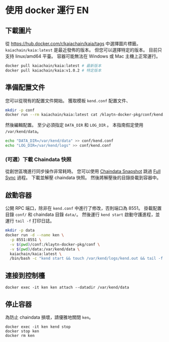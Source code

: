 # 使用 docker 運行 EN

## 下載圖片

從 https://hub.docker.com/r/kaiachain/kaia/tags 中選擇圖片標籤。 `kaiachain/kaia:latest` 是最近發佈的版本。 但您可以選擇特定的版本。 目前只支持 linux/amd64 平臺。 容器可能無法在 Windows 或 Mac 主機上正常運行。

```sh
docker pull kaiachain/kaia:latest # 最新版本
docker pull kaiachain/kaia:v1.0.2 # 特定版本
```

## 準備配置文件

您可以從現有的配置文件開始。 獲取模板 `kend.conf` 配置文件、

```sh
mkdir -p conf
docker run --rm kaiachain/kaia:latest cat /klaytn-docker-pkg/conf/kend.conf > conf/kend.conf
```

然後編輯配置。 至少必須指定 `DATA_DIR` 和 `LOG_DIR` 。 本指南假定使用 `/var/kend/data`。

```sh
echo "DATA_DIR=/var/kend/data" >> conf/kend.conf
echo "LOG_DIR=/var/kend/logs" >> conf/kend.conf
```

### (可選）下載 Chaindata 快照

從創世區塊進行同步操作非常耗時。 您可以使用 [Chaindata Snapshot](../../misc/operation/chaindata-snapshot.md) 跳過 [Full Sync](../../learn/storage/block-sync.md#full-sync) 過程。 下載並解壓 chaindata 快照。 然後將解壓後的目錄掛載到容器中。

## 啟動容器

公開 RPC 端口，除非在 `kend.conf` 中進行了修改，否則端口為 8551。 掛載配置目錄 `conf/` 和 chaindata 目錄 `data/`。 然後運行 `kend start` 啟動守護進程，並運行 `tail -f` 打印日誌。

```sh
mkdir -p data
docker run -d --name ken \
  -p 8551:8551 \
  -v $(pwd)/conf:/klaytn-docker-pkg/conf \
  -v $(pwd)/data:/var/kend/data \
  kaiachain/kaia:latest \
  /bin/bash -c "kend start && touch /var/kend/logs/kend.out && tail -f /var/kend/logs/kend.out"
```

## 連接到控制檯

```
docker exec -it ken ken attach --datadir /var/kend/data
```

## 停止容器

為防止 chaindata 損壞，請優雅地關閉 `ken`。

```
docker exec -it ken kend stop
docker stop ken
docker rm ken
```
